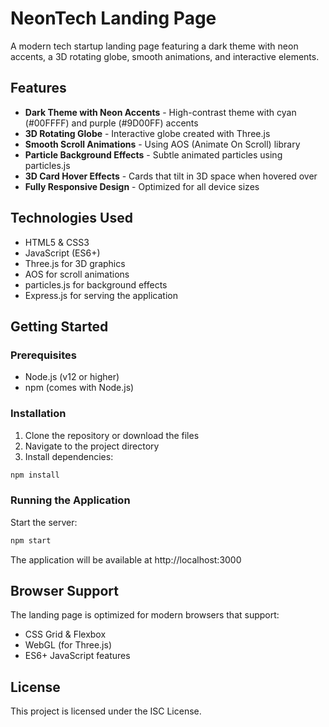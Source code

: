 # NeonTech Landing Page

A modern tech startup landing page featuring a dark theme with neon accents, a 3D rotating globe, smooth animations, and interactive elements.

## Features

- **Dark Theme with Neon Accents** - High-contrast theme with cyan (#00FFFF) and purple (#9D00FF) accents
- **3D Rotating Globe** - Interactive globe created with Three.js
- **Smooth Scroll Animations** - Using AOS (Animate On Scroll) library
- **Particle Background Effects** - Subtle animated particles using particles.js
- **3D Card Hover Effects** - Cards that tilt in 3D space when hovered over
- **Fully Responsive Design** - Optimized for all device sizes

## Technologies Used

- HTML5 & CSS3
- JavaScript (ES6+)
- Three.js for 3D graphics
- AOS for scroll animations
- particles.js for background effects
- Express.js for serving the application

## Getting Started

### Prerequisites

- Node.js (v12 or higher)
- npm (comes with Node.js)

### Installation

1. Clone the repository or download the files
2. Navigate to the project directory
3. Install dependencies:

```bash
npm install
```

### Running the Application

Start the server:

```bash
npm start
```

The application will be available at http://localhost:3000

## Browser Support

The landing page is optimized for modern browsers that support:
- CSS Grid & Flexbox
- WebGL (for Three.js)
- ES6+ JavaScript features

## License

This project is licensed under the ISC License. 